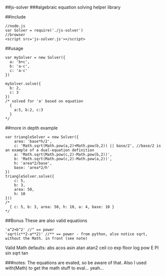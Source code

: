 ##js-solver
###algebraic equation solving helper library

##include
<pre><code>//node.js
var Solver = require('./js-solver')
//browser
&lt;script src='js-solver.js'>&lt;/script>
</code></pre>


##usage
<pre><code>var mySolver = new Solver({
  a: 'b+c',
  b: 'a-c',
  c: 'a-c'
})

mySolver.solve({
  b: 2,
  c: 3
})
/* solved for 'a' based on equation
  {
    a:5, b:2, c:3
  }
*/
</code></pre>

##more in depth example
<pre><code>var triangleSolver = new Solver({
    area: 'base*h/2',
    c: 'Math.sqrt(Math.pow(a,2)+Math.pow(b,2)) || base/2', //base/2 is an example of a dual-equation definition
    a: 'Math.sqrt(Math.pow(c,2)-Math.pow(b,2))',
    b: 'Math.sqrt(Math.pow(c,2)-Math.pow(a,2))',
    h: 'area*2/base',
    base: 'area*2/h'
})
triangleSolver.solve({
    c: 5,
    b: 3,
    area: 50,
    h: 10
}))
/*
  { c: 5, b: 3, area: 50, h: 10, a: 4, base: 10 }
*/
</code></pre>

##Bonus
These are also valid equations
<pre><code>'a^2+b^2' //^ == power
'sqrt(c**2-a**2)' //** == power - from python, also notice sqrt, without the Math. in front (see note)
</code></pre>
Valid Math defaults:
abs acos asin atan atan2 ceil co exp floor log pow E PI sin sqrt tan

###notes:
The equations are evaled, so be aware of that. Also I used with(Math) to get the math stuff to eval... yeah...
